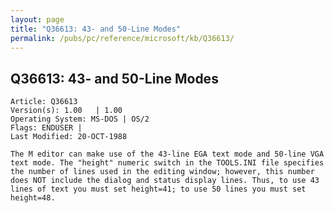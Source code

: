 ```yaml
---
layout: page
title: "Q36613: 43- and 50-Line Modes"
permalink: /pubs/pc/reference/microsoft/kb/Q36613/
---
```


## Q36613: 43- and 50-Line Modes

	Article: Q36613
	Version(s): 1.00   | 1.00
	Operating System: MS-DOS | OS/2
	Flags: ENDUSER |
	Last Modified: 20-OCT-1988
	
	The M editor can make use of the 43-line EGA text mode and 50-line VGA
	text mode. The "height" numeric switch in the TOOLS.INI file specifies
	the number of lines used in the editing window; however, this number
	does NOT include the dialog and status display lines. Thus, to use 43
	lines of text you must set height=41; to use 50 lines you must set
	height=48.
